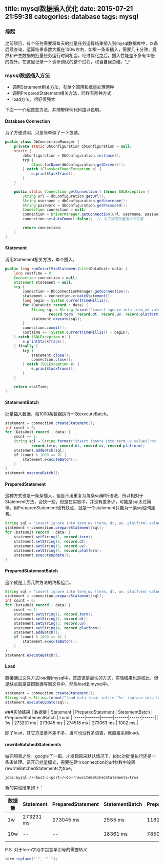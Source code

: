title: mysql数据插入优化
date: 2015-07-21 21:59:38
categories: database
tags: mysql
---

### 缘起
之前项目，有个任务需要将每天的批量任务运算结果插入到mysql数据库中，以备后续查询，运算结果条数大概在100w左右，如果一条条插入，需要几十分钟，竟然和产生数据的批量任务运行时间相当。经过优化之后，插入性能差不多有10倍的提升。在这里记录一下调研调优的整个过程，权当自我总结。^_^

### mysql数据插入方法
- 调用Statement相关方法，有单个调用和批量处理两种
- 调用PreparedStatement相关方法，同样有两种方式
- load方法，很好很强大

下面一一介绍这些方法，并随带样例代码加以说明。
#### Database Connection
为了方便说明，只是简单做了一下包装。
```java
public class DbConnectionManager {
    private static DbConfiguration dbConfiguration = null;
    static {
        dbConfiguration = DbConfiguration.instance();
        try {
            Class.forName(dbConfiguration.getDriver());
        } catch (ClassNotFoundException e) {
            e.printStackTrace();
        }   
    }   

    public static Connection getConnection() throws SQLException {
        String url = dbConfiguration.getUrl();
        String username = dbConfiguration.getUsername();
        String password = dbConfiguration.getPassword();
        Connection connection = null;
        connection = DriverManager.getConnection(url, username, password);
        connection.setAutoCommit(false);  // 为了提高批量插入的性能

        return connection;
    }   
}
```

#### Statement
调用Statement相关方法，单个插入。
```java
public long runInsertViaStatement(List<DataUnit> data) {
    long costTime = 0;
    Connection connection = null;
    Statement statement = null;
    try {
        connection = DbConnectionManager.getConnection();
        statement = connection.createStatement();
        long begin = System.currentTimeMillis();
        for (DataUnit record : data) {
            String sql = String.format("insert ignore into term_uv values ('%s', '%s', %s, %s)",
                    record.term, record.dt, record.uv, record.platform);
            statement.execute(sql);
        }   
        connection.commit();
        costTime += (System.currentTimeMillis() - begin);
    } catch (SQLException e) {
        e.printStackTrace();
    } finally {
        try {
            statement.close();
            connection.close();
        } catch (SQLException e) {
            e.printStackTrace();
        }   
    }   

    return costTime;
}
```

#### StatementBatch
批量插入数据，每1000条数据执行一次executeBatch。
```java
statement = connection.createStatement();
int count = 0;
for (DataUnit record : data) {
    count += 1;
    String sql = String.format("insert ignore into term_uv values('%s', '%s', %s, %s)",
            record.term, record.dt, record.uv, record.platform);
    statement.addBatch(sql);
    if (count % 1000 == 0) {
        statement.executeBatch();
    }
}
statement.executeBatch();
```

#### PreparedStatement
这种方式也是一条条插入，但是不用重复为每条sql解析语法，所以相对于Statement方法，会快一些，但是在实验中，并没有差多少，可能是sql太过简单。用PreparedStatement也有缺点，就是一个statement只能为一条sql语句服务。
```java
String sql = "insert ignore into term_uv (term, dt, uv, platform) values (?, ?, ?, ?)";
statement = connection.prepareStatement(sql);
for (DataUnit record : data) {
    statement.setString(1, record.term);
    statement.setString(2, record.dt);
    statement.setString(3, record.uv);
    statement.setString(4, record.platform);
    statement.executeUpdate();
}
```

#### PreparedStatementBatch
这个就是上面几种方法的终极组合。
```java
String sql = "insert ignore into term_uv (term, dt, uv, platform) values (?, ?, ?, ?)";
statement = connection.prepareStatement(sql);
int count = 0;
for (DataUnit record : data) {
    count += 1;
    statement.setString(1, record.term);
    statement.setString(2, record.dt);
    statement.setString(3, record.uv);
    statement.setString(4, record.platform);
    statement.addBatch();
    if (count % 1000 == 0) {
        statement.executeBatch();
    }
}
statement.executeBatch();
```

#### Load
直接通过文件方式load到mysql中，这应该是最快的方式，实验结果也是如此。但是缺点就是要把数据写到文件中，然后load到mysql中。
```java
statement = connection.createStatement();
String sql = String.format("load data local infile '%s' replace into table term_uv", filename);
statement.executeUpdate(sql);
```

###实验结果
| 数据量 | Statement | PreparedStatement | StatementBatch | PreparedStatementBatch | Load |
|-----|-------|------|-------|------|------|
| 1w  | 273231 ms  | 273045 ms | 274518 ms | 273063 ms | 1002 ms |

除了load，其它方法基本差不多，当时也没有多调查，就直接采用load。

#### rewriteBatchedStatements
做完项目之后，google了一把，才发现原来默认情况下，jdbc对批量执行还是一条条处理。要开启批量模式，需要在建立connection的url参数中设置rewriteBatchedStatements为true。
```bash
jdbc:mysql://<host>:<port>/<db>?rewriteBatchedStatements=true
```
新的实验结果如下：

| 数据量 | Statement | PreparedStatement | StatementBatch | PreparedStatementBatch | Load |
|-----|-------|------|-------|------|------|
| 1w  | 273231 ms  | 273045 ms | 2555 ms | 1181 ms | 1002 ms |
| 10w  | --  | -- | 18361 ms | 7850 ms | 6812 ms |

P.S. 对于term字段中包含单引号的需要转义
```java
term.replace("'", "''");
```